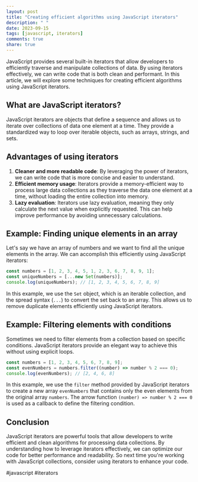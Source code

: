 ```yaml
---
layout: post
title: "Creating efficient algorithms using JavaScript iterators"
description: " "
date: 2023-09-15
tags: [javascript, iterators]
comments: true
share: true
---
```


JavaScript provides several built-in iterators that allow developers to efficiently traverse and manipulate collections of data. By using iterators effectively, we can write code that is both clean and performant. In this article, we will explore some techniques for creating efficient algorithms using JavaScript iterators.

## What are JavaScript iterators?

JavaScript iterators are objects that define a sequence and allows us to iterate over collections of data one element at a time. They provide a standardized way to loop over iterable objects, such as arrays, strings, and sets.

## Advantages of using iterators
1. **Cleaner and more readable code**: By leveraging the power of iterators, we can write code that is more concise and easier to understand.
2. **Efficient memory usage**: Iterators provide a memory-efficient way to process large data collections as they traverse the data one element at a time, without loading the entire collection into memory.
3. **Lazy evaluation**: Iterators use lazy evaluation, meaning they only calculate the next value when explicitly requested. This can help improve performance by avoiding unnecessary calculations.

## Example: Finding unique elements in an array

Let's say we have an array of numbers and we want to find all the unique elements in the array. We can accomplish this efficiently using JavaScript iterators:

```javascript
const numbers = [1, 2, 3, 4, 5, 1, 2, 3, 6, 7, 8, 9, 1];
const uniqueNumbers = [...new Set(numbers)];
console.log(uniqueNumbers); // [1, 2, 3, 4, 5, 6, 7, 8, 9]
```

In this example, we use the `Set` object, which is an iterable collection, and the spread syntax (`...`) to convert the set back to an array. This allows us to remove duplicate elements efficiently using JavaScript iterators.

## Example: Filtering elements with conditions

Sometimes we need to filter elements from a collection based on specific conditions. JavaScript iterators provide an elegant way to achieve this without using explicit loops. 

```javascript
const numbers = [1, 2, 3, 4, 5, 6, 7, 8, 9];
const evenNumbers = numbers.filter((number) => number % 2 === 0);
console.log(evenNumbers); // [2, 4, 6, 8]
```

In this example, we use the `filter` method provided by JavaScript iterators to create a new array `evenNumbers` that contains only the even elements from the original array `numbers`. The arrow function `(number) => number % 2 === 0` is used as a callback to define the filtering condition.

## Conclusion

JavaScript iterators are powerful tools that allow developers to write efficient and clean algorithms for processing data collections. By understanding how to leverage iterators effectively, we can optimize our code for better performance and readability. So next time you're working with JavaScript collections, consider using iterators to enhance your code.

#javascript #iterators